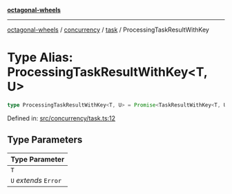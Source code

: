[**octagonal-wheels**](../../../../../../README.md)

***

[octagonal-wheels](../../../../../../globals.md) / [concurrency](../../../README.md) / [task](../README.md) / ProcessingTaskResultWithKey

# Type Alias: ProcessingTaskResultWithKey\<T, U\>

```ts
type ProcessingTaskResultWithKey<T, U> = Promise<TaskResultWithKey<T, U>>;
```

Defined in: [src/concurrency/task.ts:12](https://github.com/vrtmrz/octagonal-wheels/blob/main/src/concurrency/task.ts#L12)

## Type Parameters

| Type Parameter |
| ------ |
| `T` |
| `U` *extends* `Error` |
